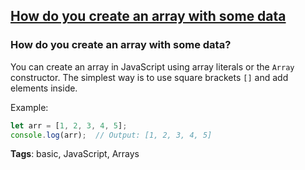 ## [How do you create an array with some data](#how-do-you-create-an-array-with-some-data)

### How do you create an array with some data?

You can create an array in JavaScript using array literals or the `Array` constructor. The simplest way is to use square brackets `[]` and add elements inside.

Example:

```javascript
let arr = [1, 2, 3, 4, 5];
console.log(arr);  // Output: [1, 2, 3, 4, 5]
```

**Tags**: basic, JavaScript, Arrays


